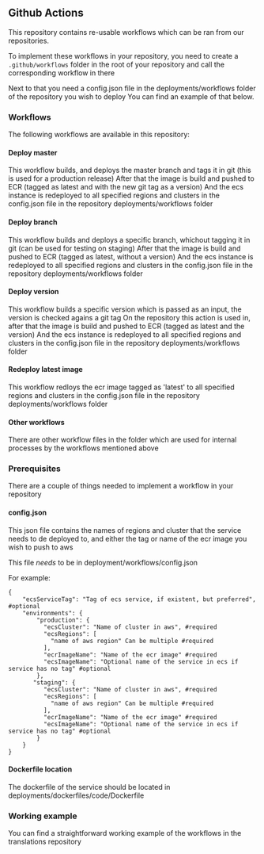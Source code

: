 ## Github Actions

This repository contains re-usable workflows which can be ran from our repositories.

To implement these workflows in your repository, you need to create a `.github/workflows` folder in the root of your repository and call the corresponding workflow in there

Next to that you need a config.json file in the deployments/workflows folder of the repository you wish to deploy
You can find an example of that below.

### Workflows

The following workflows are available in this repository:

#### Deploy master

This workflow builds, and deploys the master branch and tags it in git (this is used for a production release)
After that the image is build and pushed to ECR (tagged as latest and with the new git tag as a version)
And the ecs instance is redeployed to all specified regions and clusters in the config.json file in the repository deployments/workflows folder

#### Deploy branch

This workflow builds and deploys a specific branch, whichout tagging it in git (can be used for testing on staging)
After that the image is build and pushed to ECR (tagged as latest, without a version)
And the ecs instance is redeployed to all specified regions and clusters in the config.json file in the repository deployments/workflows folder

#### Deploy version

This workflow builds a specific version which is passed as an input, the version is checked agains a git tag 
On the repository this action is used in, after that the image is build and pushed to ECR (tagged as latest and the version)
And the ecs instance is redeployed to all specified regions and clusters in the config.json file in the repository deployments/workflows folder

#### Redeploy latest image

This workflow redloys the ecr image tagged as 'latest' to all specified regions and clusters in the config.json file in the repository deployments/workflows folder

#### Other workflows

There are other workflow files in the folder which are used for internal processes by the workflows mentioned above

### Prerequisites

There are a couple of things needed to implement a workflow in your repository

#### config.json

This json file contains the names of regions and cluster that the service needs to de deployed to, and either the tag or name of the ecr image you wish to push to aws

This file _needs_ to be in deployment/workflows/config.json

For example:

```
{
    "ecsServiceTag": "Tag of ecs service, if existent, but preferred", #optional
    "environments": {
        "production": {
          "ecsCluster": "Name of cluster in aws", #required
          "ecsRegions": [ 
            "name of aws region" Can be multiple #required
          ],
          "ecrImageName": "Name of the ecr image" #required
          "ecsImageName": "Optional name of the service in ecs if service has no tag" #optional
        },
       "staging": {
          "ecsCluster": "Name of cluster in aws", #required
          "ecsRegions": [ 
            "name of aws region" Can be multiple #required
          ],
          "ecrImageName": "Name of the ecr image" #required
          "ecsImageName": "Optional name of the service in ecs if service has no tag" #optional
        }
    }
}
```

#### Dockerfile location

The dockerfile of the service should be located in deployments/dockerfiles/code/Dockerfile

### Working example

You can find a straightforward working example of the workflows in the translations repository
